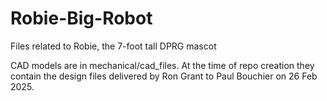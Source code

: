 # Robie-Big-Robot
Files related to Robie, the 7-foot tall DPRG mascot

CAD models are in mechanical/cad_files. At the time of repo creation they contain 
the design files delivered by Ron Grant to Paul Bouchier on 26 Feb 2025.
